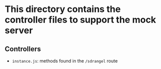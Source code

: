 <h1>This directory contains the controller files to support the mock server</h1>

<h2>Controllers</h2>

  - `instance.js`: methods found in the `/sdrangel` route
